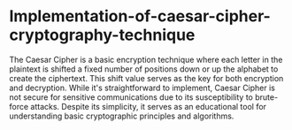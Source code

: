 # Implementation-of-caesar-cipher-cryptography-technique

The Caesar Cipher is a basic encryption technique where each letter in the plaintext is shifted a fixed number of positions down or up the alphabet to create the ciphertext. This shift value serves as the key for both encryption and decryption. While it's straightforward to implement, Caesar Cipher is not secure for sensitive communications due to its susceptibility to brute-force attacks. Despite its simplicity, it serves as an educational tool for understanding basic cryptographic principles and algorithms.
